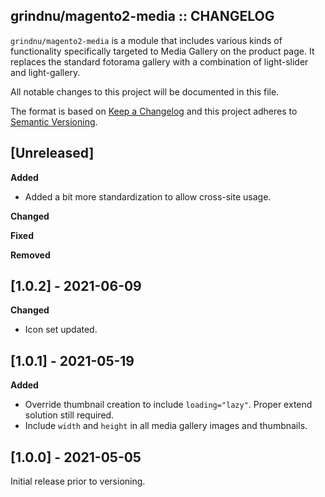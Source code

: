 ## grindnu/magento2-media :: CHANGELOG

`grindnu/magento2-media` is a module that includes various kinds of functionality specifically targeted to Media Gallery on the product page. It replaces the standard fotorama gallery with a combination of light-slider and light-gallery.

All notable changes to this project will be documented in this file.

The format is based on [Keep a Changelog](http://keepachangelog.com/en/1.0.0/)
and this project adheres to [Semantic Versioning](http://semver.org/spec/v2.0.0.html).


## [Unreleased]

**Added**

* Added a bit more standardization to allow cross-site usage.

**Changed**

**Fixed**

**Removed**


## [1.0.2] - 2021-06-09

**Changed**

* Icon set updated.


## [1.0.1] - 2021-05-19

**Added**

* Override thumbnail creation to include `loading="lazy"`. Proper extend solution still required.
* Include `width` and `height` in all media gallery images and thumbnails.


## [1.0.0] - 2021-05-05

Initial release prior to versioning.
